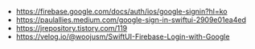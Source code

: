 - https://firebase.google.com/docs/auth/ios/google-signin?hl=ko
- https://paulallies.medium.com/google-sign-in-swiftui-2909e01ea4ed
- https://jrepository.tistory.com/119
- https://velog.io/@woojusm/SwiftUI-Firebase-Login-with-Google